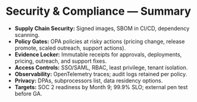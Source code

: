 # Security & Compliance — Summary

- **Supply Chain Security:** Signed images, SBOM in CI/CD, dependency scanning.
- **Policy Gates:** OPA policies at risky actions (pricing change, release promote, scaled outreach, support actions).
- **Evidence Locker:** Immutable receipts for approvals, deployments, pricing, outreach, and support fixes.
- **Access Controls:** SSO/SAML, RBAC, least privilege, tenant isolation.
- **Observability:** OpenTelemetry traces; audit logs retained per policy.
- **Privacy:** DPAs, subprocessors list, data residency options.
- **Targets:** SOC 2 readiness by Month 9; 99.9% SLO; external pen test before GA.
